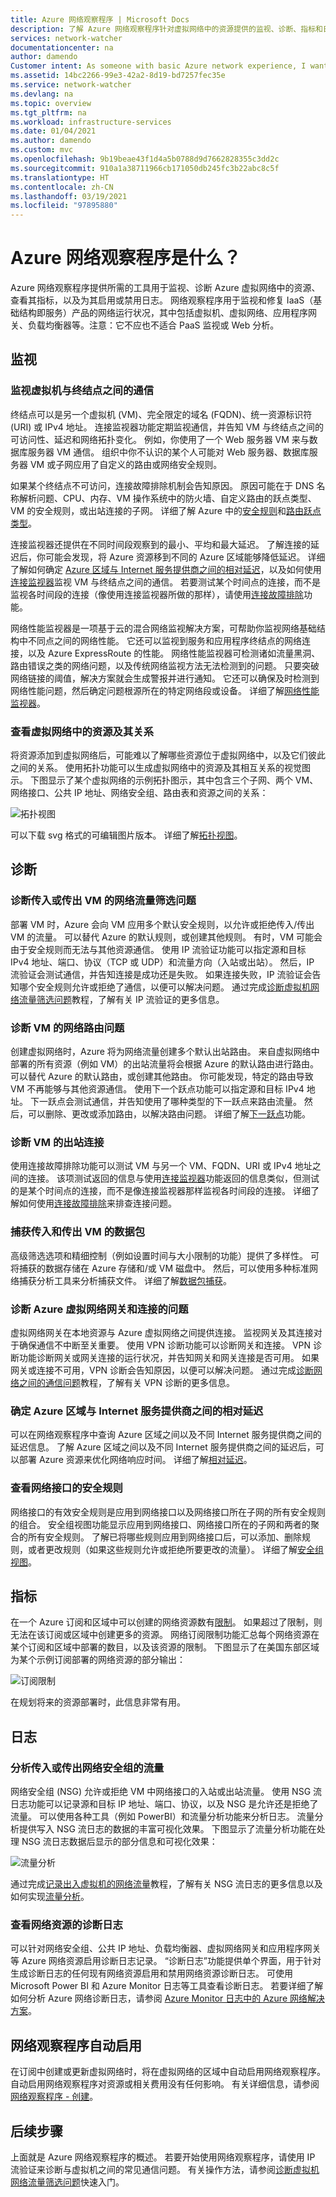 ```yaml
---
title: Azure 网络观察程序 | Microsoft Docs
description: 了解 Azure 网络观察程序针对虚拟网络中的资源提供的监视、诊断、指标和日志记录功能。
services: network-watcher
documentationcenter: na
author: damendo
Customer intent: As someone with basic Azure network experience, I want to understand how Azure Network Watcher can help me resolve some of the network-related problems I've encountered and provide insight into how I use Azure networking.
ms.assetid: 14bc2266-99e3-42a2-8d19-bd7257fec35e
ms.service: network-watcher
ms.devlang: na
ms.topic: overview
ms.tgt_pltfrm: na
ms.workload: infrastructure-services
ms.date: 01/04/2021
ms.author: damendo
ms.custom: mvc
ms.openlocfilehash: 9b19beae43f1d4a5b0788d9d7662828355c3dd2c
ms.sourcegitcommit: 910a1a38711966cb171050db245fc3b22abc8c5f
ms.translationtype: HT
ms.contentlocale: zh-CN
ms.lasthandoff: 03/19/2021
ms.locfileid: "97895880"
---
```

# <a name="what-is-azure-network-watcher"></a>Azure 网络观察程序是什么？

Azure 网络观察程序提供所需的工具用于监视、诊断 Azure 虚拟网络中的资源、查看其指标，以及为其启用或禁用日志。 网络观察程序用于监视和修复 IaaS（基础结构即服务）产品的网络运行状况，其中包括虚拟机、虚拟网络、应用程序网关、负载均衡器等。注意：它不应也不适合 PaaS 监视或 Web 分析。 

## <a name="monitoring"></a>监视

### <a name="monitor-communication-between-a-virtual-machine-and-an-endpoint"></a><a name = "connection-monitor"></a>监视虚拟机与终结点之间的通信

终结点可以是另一个虚拟机 (VM)、完全限定的域名 (FQDN)、统一资源标识符 (URI) 或 IPv4 地址。 连接监视器功能定期监视通信，并告知 VM 与终结点之间的可访问性、延迟和网络拓扑变化。  例如，你使用了一个 Web 服务器 VM 来与数据库服务器 VM 通信。 组织中你不认识的某个人可能对 Web 服务器、数据库服务器 VM 或子网应用了自定义的路由或网络安全规则。

如果某个终结点不可访问，连接故障排除机制会告知原因。 原因可能在于 DNS 名称解析问题、CPU、内存、VM 操作系统中的防火墙、自定义路由的跃点类型、VM 的安全规则，或出站连接的子网。 详细了解 Azure 中的[安全规则](../virtual-network/network-security-groups-overview.md?toc=%2fazure%2fnetwork-watcher%2ftoc.json#security-rules)和[路由跃点类型](../virtual-network/virtual-networks-udr-overview.md?toc=%2fazure%2fnetwork-watcher%2ftoc.json)。

连接监视器还提供在不同时间段观察到的最小、平均和最大延迟。 了解连接的延迟后，你可能会发现，将 Azure 资源移到不同的 Azure 区域能够降低延迟。 详细了解如何确定 [Azure 区域与 Internet 服务提供商之间的相对延迟](#determine-relative-latencies-between-azure-regions-and-internet-service-providers)，以及如何使用[连接监视器](connection-monitor.md)监视 VM 与终结点之间的通信。 若要测试某个时间点的连接，而不是监视各时间段的连接（像使用连接监视器所做的那样），请使用[连接故障排除](#connection-troubleshoot)功能。

网络性能监视器是一项基于云的混合网络监视解决方案，可帮助你监视网络基础结构中不同点之间的网络性能。 它还可以监视到服务和应用程序终结点的网络连接，以及 Azure ExpressRoute 的性能。 网络性能监视器可检测诸如流量黑洞、路由错误之类的网络问题，以及传统网络监视方法无法检测到的问题。 只要突破网络链接的阈值，解决方案就会生成警报并进行通知。 它还可以确保及时检测到网络性能问题，然后确定问题根源所在的特定网络段或设备。 详细了解[网络性能监视器](../azure-monitor/insights/network-performance-monitor.md?toc=%2fazure%2fnetwork-watcher%2ftoc.json)。

### <a name="view-resources-in-a-virtual-network-and-their-relationships"></a>查看虚拟网络中的资源及其关系

将资源添加到虚拟网络后，可能难以了解哪些资源位于虚拟网络中，以及它们彼此之间的关系。 使用拓扑功能可以生成虚拟网络中的资源及其相互关系的视觉图示。  下图显示了某个虚拟网络的示例拓扑图示，其中包含三个子网、两个 VM、网络接口、公共 IP 地址、网络安全组、路由表和资源之间的关系：

![拓扑视图](./media/network-watcher-monitoring-overview/topology.png)

可以下载 svg 格式的可编辑图片版本。 详细了解[拓扑视图](view-network-topology.md)。

## <a name="diagnostics"></a>诊断

### <a name="diagnose-network-traffic-filtering-problems-to-or-from-a-vm"></a>诊断传入或传出 VM 的网络流量筛选问题

部署 VM 时，Azure 会向 VM 应用多个默认安全规则，以允许或拒绝传入/传出 VM 的流量。 可以替代 Azure 的默认规则，或创建其他规则。 有时，VM 可能会由于安全规则而无法与其他资源通信。 使用 IP 流验证功能可以指定源和目标 IPv4 地址、端口、协议（TCP 或 UDP）和流量方向（入站或出站）。  然后，IP 流验证会测试通信，并告知连接是成功还是失败。 如果连接失败，IP 流验证会告知哪个安全规则允许或拒绝了通信，以便可以解决问题。 通过完成[诊断虚拟机网络流量筛选问题](diagnose-vm-network-traffic-filtering-problem.md)教程，了解有关 IP 流验证的更多信息。

### <a name="diagnose-network-routing-problems-from-a-vm"></a>诊断 VM 的网络路由问题

创建虚拟网络时，Azure 将为网络流量创建多个默认出站路由。 来自虚拟网络中部署的所有资源（例如 VM）的出站流量将会根据 Azure 的默认路由进行路由。 可以替代 Azure 的默认路由，或创建其他路由。 你可能发现，特定的路由导致 VM 不再能够与其他资源通信。 使用下一个跃点功能可以指定源和目标 IPv4 地址。  下一跃点会测试通信，并告知使用了哪种类型的下一跃点来路由流量。 然后，可以删除、更改或添加路由，以解决路由问题。 详细了解[下一跃点](diagnose-vm-network-routing-problem.md)功能。

### <a name="diagnose-outbound-connections-from-a-vm"></a><a name="connection-troubleshoot"></a>诊断 VM 的出站连接

使用连接故障排除功能可以测试 VM 与另一个 VM、FQDN、URI 或 IPv4 地址之间的连接。  该项测试返回的信息与使用[连接监视器](#connection-monitor)功能返回的信息类似，但测试的是某个时间点的连接，而不是像连接监视器那样监视各时间段的连接。 详细了解如何使用[连接故障排除](network-watcher-connectivity-overview.md)来排查连接问题。

### <a name="capture-packets-to-and-from-a-vm"></a>捕获传入和传出 VM 的数据包

高级筛选选项和精细控制（例如设置时间与大小限制的功能）提供了多样性。 可将捕获的数据存储在 Azure 存储和/或 VM 磁盘中。 然后，可以使用多种标准网络捕获分析工具来分析捕获文件。 详细了解[数据包捕获](network-watcher-packet-capture-overview.md)。

### <a name="diagnose-problems-with-an-azure-virtual-network-gateway-and-connections"></a>诊断 Azure 虚拟网络网关和连接的问题

虚拟网络网关在本地资源与 Azure 虚拟网络之间提供连接。 监视网关及其连接对于确保通信不中断至关重要。 使用 VPN 诊断功能可以诊断网关和连接。  VPN 诊断功能诊断网关或网关连接的运行状况，并告知网关和网关连接是否可用。 如果网关或连接不可用，VPN 诊断会告知原因，以便可以解决问题。 通过完成[诊断网络之间的通信问题](diagnose-communication-problem-between-networks.md)教程，了解有关 VPN 诊断的更多信息。

### <a name="determine-relative-latencies-between-azure-regions-and-internet-service-providers"></a>确定 Azure 区域与 Internet 服务提供商之间的相对延迟

可以在网络观察程序中查询 Azure 区域之间以及不同 Internet 服务提供商之间的延迟信息。 了解 Azure 区域之间以及不同 Internet 服务提供商之间的延迟后，可以部署 Azure 资源来优化网络响应时间。 详细了解[相对延迟](view-relative-latencies.md)。

### <a name="view-security-rules-for-a-network-interface"></a>查看网络接口的安全规则

网络接口的有效安全规则是应用到网络接口以及网络接口所在子网的所有安全规则的组合。  安全组视图功能显示应用到网络接口、网络接口所在的子网和两者的聚合的所有安全规则。  了解已将哪些规则应用到网络接口后，可以添加、删除规则，或者更改规则（如果这些规则允许或拒绝所要更改的流量）。 详细了解[安全组视图](network-watcher-security-group-view-overview.md)。

## <a name="metrics"></a>指标

在一个 Azure 订阅和区域中可以创建的网络资源数有[限制](../azure-resource-manager/management/azure-subscription-service-limits.md?toc=%2fazure%2fnetwork-watcher%2ftoc.json#azure-resource-manager-virtual-networking-limits)。 如果超过了限制，则无法在该订阅或区域中创建更多的资源。 网络订阅限制功能汇总每个网络资源在某个订阅和区域中部署的数目，以及该资源的限制。  下图显示了在美国东部区域为某个示例订阅部署的网络资源的部分输出：

![订阅限制](./media/network-watcher-monitoring-overview/subscription-limit.png)

在规划将来的资源部署时，此信息非常有用。

## <a name="logs"></a>日志

### <a name="analyze-traffic-to-or-from-a-network-security-group"></a>分析传入或传出网络安全组的流量

网络安全组 (NSG) 允许或拒绝 VM 中网络接口的入站或出站流量。 使用 NSG 流日志功能可以记录源和目标 IP 地址、端口、协议，以及 NSG 是允许还是拒绝了流量。  可以使用各种工具（例如 PowerBI）和流量分析功能来分析日志。  流量分析提供写入 NSG 流日志的数据的丰富可视化效果。 下图显示了流量分析功能在处理 NSG 流日志数据后显示的部分信息和可视化效果：

![流量分析](./media/network-watcher-monitoring-overview/traffic-analytics.png)

通过完成[记录出入虚拟机的网络流量](network-watcher-nsg-flow-logging-portal.md)教程，了解有关 NSG 流日志的更多信息以及如何实现[流量分析](traffic-analytics.md)。

### <a name="view-diagnostic-logs-for-network-resources"></a>查看网络资源的诊断日志

可以针对网络安全组、公共 IP 地址、负载均衡器、虚拟网络网关和应用程序网关等 Azure 网络资源启用诊断日志记录。 “诊断日志”功能提供单个界面，用于针对生成诊断日志的任何现有网络资源启用和禁用网络资源诊断日志。  可使用 Microsoft Power BI 和 Azure Monitor 日志等工具查看诊断日志。 若要详细了解如何分析 Azure 网络诊断日志，请参阅 [Azure Monitor 日志中的 Azure 网络解决方案](../azure-monitor/insights/azure-networking-analytics.md?toc=%2fazure%2fnetwork-watcher%2ftoc.json)。

## <a name="network-watcher-automatic-enablement"></a>网络观察程序自动启用
在订阅中创建或更新虚拟网络时，将在虚拟网络的区域中自动启用网络观察程序。 自动启用网络观察程序对资源或相关费用没有任何影响。 有关详细信息，请参阅[网络观察程序 - 创建](network-watcher-create.md)。

## <a name="next-steps"></a>后续步骤

上面就是 Azure 网络观察程序的概述。 若要开始使用网络观察程序，请使用 IP 流验证来诊断与虚拟机之间的常见通信问题。 有关操作方法，请参阅[诊断虚拟机网络流量筛选问题](diagnose-vm-network-traffic-filtering-problem.md)快速入门。